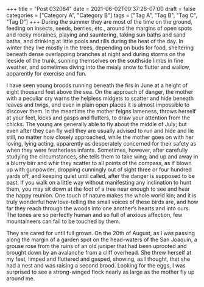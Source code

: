 +++
title = "Post 032084"
date = 2021-06-02T00:37:26-07:00
draft = false
categories = ["Category A", "Category B"]
tags = ["Tag A", "Tag B", "Tag C", "Tag D"]
+++
During the summer they are most of the time on the ground, feeding on insects, seeds, berries, etc., around the margins of open spots and rocky moraines, playing and sauntering, taking sun baths and sand baths, and drinking at little pools and rills during the heat of the day. In winter they live mostly in the trees, depending on buds for food, sheltering beneath dense overlapping branches at night and during storms on the leeside of the trunk, sunning themselves on the southside limbs in fine weather, and sometimes diving into the mealy snow to flutter and wallow, apparently for exercise and fun.

I have seen young broods running beneath the firs in June at a height of eight thousand feet above the sea. On the approach of danger, the mother with a peculiar cry warns the helpless midgets to scatter and hide beneath leaves and twigs, and even in plain open places it is almost impossible to discover them. In the meantime the mother feigns lameness, throws herself at your feet, kicks and gasps and flutters, to draw your attention from the chicks. The young are generally able to fly about the middle of July; but even after they can fly well they are usually advised to run and hide and lie still, no matter how closely approached, while the mother goes on with her loving, lying acting, apparently as desperately concerned for their safety as when they were featherless infants. Sometimes, however, after carefully studying the circumstances, she tells them to take wing; and up and away in a blurry birr and whir they scatter to all points of the compass, as if blown up with gunpowder, dropping cunningly out of sight three or four hundred yards off, and keeping quiet until called, after the danger is supposed to be past. If you walk on a little way without manifesting any inclination to hunt them, you may sit down at the foot of a tree near enough to see and hear the happy reunion. One touch of nature makes the whole world kin; and it is truly wonderful how love-telling the small voices of these birds are, and how far they reach through the woods into one another’s hearts and into ours. The tones are so perfectly human and so full of anxious affection, few mountaineers can fail to be touched by them.

They are cared for until full grown. On the 20th of August, as I was passing along the margin of a garden spot on the head-waters of the San Joaquin, a grouse rose from the ruins of an old juniper that had been uprooted and brought down by an avalanche from a cliff overhead. She threw herself at my feet, limped and fluttered and gasped, showing, as I thought, that she had a nest and was raising a second brood. Looking for the eggs, I was surprised to see a strong-winged flock nearly as large as the mother fly up around me.
